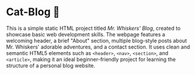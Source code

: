 # Cat-Blog 🐾

This is a simple static HTML project titled *Mr. Whiskers' Blog*, created to showcase basic web development skills. The webpage features a welcoming header, a brief "About" section, multiple blog-style posts about Mr. Whiskers' adorable adventures, and a contact section. It uses clean and semantic HTML5 elements such as `<header>`, `<nav>`, `<section>`, and `<article>`, making it an ideal beginner-friendly project for learning the structure of a personal blog website.
